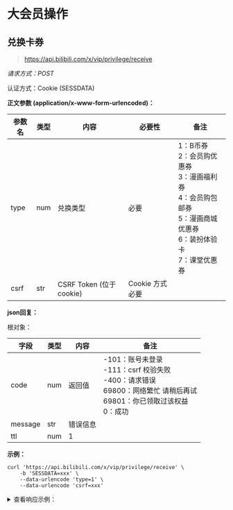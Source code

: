 # 大会员操作

## 兑换卡券

> https://api.bilibili.com/x/vip/privilege/receive

*请求方式：POST*

认证方式：Cookie (SESSDATA)

**正文参数 (application/x-www-form-urlencoded)：**

| 参数名  | 类型  | 内容                    | 必要性         | 备注                                                                                   |
|------|-----|-----------------------|-------------|--------------------------------------------------------------------------------------|
| type | num | 兑换类型                  | 必要          | 1：B币券<br />2：会员购优惠券<br />3：漫画福利券<br />4：会员购包邮券<br/>5：漫画商城优惠券<br/>6：装扮体验卡<br/>7：课堂优惠券 |
| csrf | str | CSRF Token (位于cookie) | Cookie 方式必要 |                                                                                      |

**json回复：**

根对象：

| 字段      | 类型  | 内容   | 备注                                                                                                |
|---------|-----|------|---------------------------------------------------------------------------------------------------|
| code    | num | 返回值  | -101：账号未登录<br />-111：csrf 校验失败<br />-400：请求错误<br />69800：网络繁忙 请稍后再试<br />69801：你已领取过该权益<br />0：成功 |
| message | str | 错误信息 |                                                                                                   |
| ttl     | num | 1    |                                                                                                   |

**示例：**

```shell
curl 'https://api.bilibili.com/x/vip/privilege/receive' \
	-b 'SESSDATA=xxx' \
	--data-urlencode 'type=1' \
	--data-urlencode 'csrf=xxx'
```

<details>
<summary>查看响应示例：</summary>

```json
{
  "code": 0,
  "message": "0",
  "ttl": 1
}
```

</details>
